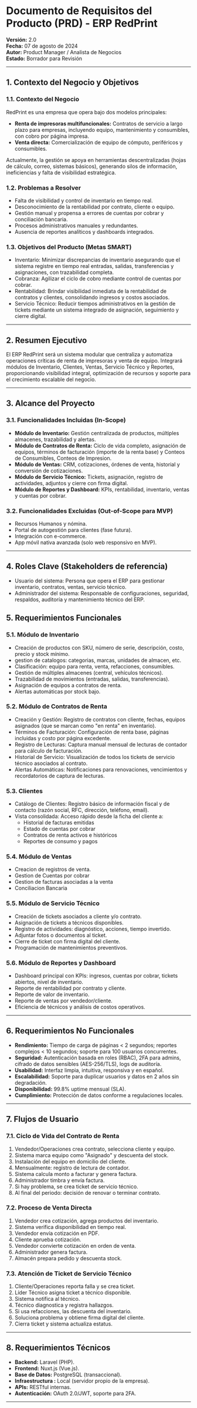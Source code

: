 # Documento de Requisitos del Producto (PRD) - ERP RedPrint

**Versión:** 2.0  
**Fecha:** 07 de agosto de 2024  
**Autor:** Product Manager / Analista de Negocios  
**Estado:** Borrador para Revisión

---

## 1. Contexto del Negocio y Objetivos

### 1.1. Contexto del Negocio

RedPrint es una empresa que opera bajo dos modelos principales:

- **Renta de impresoras multifuncionales:** Contratos de servicio a largo plazo para empresas, incluyendo equipo, mantenimiento y consumibles, con cobro por página impresa.
- **Venta directa:** Comercialización de equipo de cómputo, periféricos y consumibles.

Actualmente, la gestión se apoya en herramientas descentralizadas (hojas de cálculo, correo, sistemas básicos), generando silos de información, ineficiencias y falta de visibilidad estratégica.

### 1.2. Problemas a Resolver

- Falta de visibilidad y control de inventario en tiempo real.
- Desconocimiento de la rentabilidad por contrato, cliente o equipo.
- Gestión manual y propensa a errores de cuentas por cobrar y conciliación bancaria.
- Procesos administrativos manuales y redundantes.
- Ausencia de reportes analíticos y dashboards integrados.

### 1.3. Objetivos del Producto (Metas SMART)

- Inventario: Minimizar discrepancias de inventario asegurando que el sistema registre en tiempo real entradas, salidas, transferencias y asignaciones, con trazabilidad completa.
- Cobranza: Agilizar el ciclo de cobro mediante control de cuentas por cobrar.
- Rentabilidad: Brindar visibilidad inmediata de la rentabilidad de contratos y clientes, consolidando ingresos y costos asociados.
- Servicio Técnico: Reducir tiempos administrativos en la gestión de tickets mediante un sistema integrado de asignación, seguimiento y cierre digital.

---

## 2. Resumen Ejecutivo

El ERP RedPrint será un sistema modular que centraliza y automatiza operaciones críticas de renta de impresoras y venta de equipo. Integrará módulos de Inventario, Clientes, Ventas,  Servicio Técnico y Reportes, proporcionando visibilidad integral, optimización de recursos y soporte para el crecimiento escalable del negocio.

---

## 3. Alcance del Proyecto

### 3.1. Funcionalidades Incluidas (In-Scope)

- **Módulo de Inventario:** Gestión centralizada de productos, múltiples almacenes, trazabilidad y alertas.
- **Módulo de Contratos de Renta:** Ciclo de vida completo, asignación de equipos, términos de facturación (importe de la renta base) y Conteos de Consumibles, Conteos de Impresion.
- **Módulo de Ventas:** CRM, cotizaciones, órdenes de venta, historial y conversión de cotizaciones.
- **Módulo de Servicio Técnico:** Tickets, asignación, registro de actividades, adjuntos y cierre con firma digital.
- **Módulo de Reportes y Dashboard:** KPIs, rentabilidad, inventario, ventas y cuentas por cobrar.

### 3.2. Funcionalidades Excluidas (Out-of-Scope para MVP)

- Recursos Humanos y nómina.
- Portal de autogestión para clientes (fase futura).
- Integración con e-commerce.
- App móvil nativa avanzada (solo web responsivo en MVP).

---

## 4. Roles Clave (Stakeholders de referencia)

- Usuario del sistema: Persona que opera el ERP para gestionar inventario, contratos, ventas, servicio técnico.
- Administrador del sistema: Responsable de configuraciones, seguridad, respaldos, auditoría y mantenimiento técnico del ERP.

## 5. Requerimientos Funcionales

### 5.1. Módulo de Inventario

- Creación de productos con SKU, número de serie, descripción, costo, precio y stock mínimo.
- gestion de catalogos: categorias, marcas, unidades de almacen, etc.
- Clasificación: equipo para renta, venta, refacciones, consumibles.
- Gestión de múltiples almacenes (central, vehículos técnicos).
- Trazabilidad de movimientos (entradas, salidas, transferencias).
- Asignación de equipos a contratos de renta.
- Alertas automáticas por stock bajo.

### 5.2. Módulo de Contratos de Renta

- Creación y Gestión: Registro de contratos con cliente, fechas, equipos asignados (que se marcan como "en renta" en inventario).
- Términos de Facturación: Configuración de renta base, páginas incluidas y costo por página excedente.
- Registro de Lecturas: Captura manual mensual de lecturas de contador para cálculo de facturación.
- Historial de Servicio: Visualización de todos los tickets de servicio técnico asociados al contrato.
- Alertas Automáticas: Notificaciones para renovaciones, vencimientos y recordatorios de captura de lecturas.

### 5.3. Clientes

- Catálogo de Clientes: Registro básico de información fiscal y de contacto (razón social, RFC, dirección, teléfono, email).
- Vista consolidada: Acceso rápido desde la ficha del cliente a:
  - Historial de facturas emitidas
  - Estado de cuentas por cobrar
  - Contratos de renta activos e históricos
  - Reportes de consumo y pagos

### 5.4. Módulo de Ventas

- Creacion de registros de venta.
- Gestion de Cuentas por cobrar
- Gestion de facturas asociadas a la venta
- Conciliacion Bancaria

### 5.5. Módulo de Servicio Técnico

- Creación de tickets asociados a cliente y/o contrato.
- Asignación de tickets a técnicos disponibles.
- Registro de actividades: diagnóstico, acciones, tiempo invertido.
- Adjuntar fotos o documentos al ticket.
- Cierre de ticket con firma digital del cliente.
- Programación de mantenimientos preventivos.

### 5.6. Módulo de Reportes y Dashboard

- Dashboard principal con KPIs: ingresos, cuentas por cobrar, tickets abiertos, nivel de inventario.
- Reporte de rentabilidad por contrato y cliente.
- Reporte de valor de inventario.
- Reporte de ventas por vendedor/cliente.
- Eficiencia de técnicos y análisis de costos operativos.

---

## 6. Requerimientos No Funcionales

- **Rendimiento:** Tiempo de carga de páginas < 2 segundos; reportes complejos < 10 segundos; soporte para 100 usuarios concurrentes.
- **Seguridad:** Autenticación basada en roles (RBAC), 2FA para admins, cifrado de datos sensibles (AES-256/TLS), logs de auditoría.
- **Usabilidad:** Interfaz limpia, intuitiva, responsiva y en español.
- **Escalabilidad:** Soporte para duplicar usuarios y datos en 2 años sin degradación.
- **Disponibilidad:** 99.8% uptime mensual (SLA).
- **Cumplimiento:** Protección de datos conforme a regulaciones locales.

---

## 7. Flujos de Usuario

### 7.1. Ciclo de Vida del Contrato de Renta

1. Vendedor/Operaciones crea contrato, selecciona cliente y equipo.
2. Sistema marca equipo como "Asignado" y descuenta del stock.
3. Instalación del equipo en domicilio del cliente.
4. Mensualmente: registro de lectura de contador.
5. Sistema calcula monto a facturar y genera factura.
6. Administrador timbra y envía factura.
7. Si hay problema, se crea ticket de servicio técnico.
8. Al final del periodo: decisión de renovar o terminar contrato.

### 7.2. Proceso de Venta Directa

1. Vendedor crea cotización, agrega productos del inventario.
2. Sistema verifica disponibilidad en tiempo real.
3. Vendedor envía cotización en PDF.
4. Cliente aprueba cotización.
5. Vendedor convierte cotización en orden de venta.
6. Administrador genera factura.
7. Almacén prepara pedido y descuenta stock.

### 7.3. Atención de Ticket de Servicio Técnico

1. Cliente/Operaciones reporta falla y se crea ticket.
2. Líder Técnico asigna ticket a técnico disponible.
3. Sistema notifica al técnico.
4. Técnico diagnostica y registra hallazgos.
5. Si usa refacciones, las descuenta del inventario.
6. Soluciona problema y obtiene firma digital del cliente.
7. Cierra ticket y sistema actualiza estatus.

---

## 8. Requerimientos Técnicos

- **Backend:** Laravel (PHP).
- **Frontend:** Nuxt.js (Vue.js).
- **Base de Datos:** PostgreSQL (transaccional).
- **Infraestructura :** Local (servidor propio de la empresa).
- **APIs:** RESTful internas.
- **Autenticación:** OAuth 2.0/JWT, soporte para 2FA.

 

---
